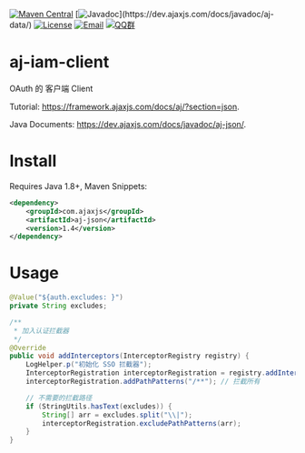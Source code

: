 [![Maven Central](https://img.shields.io/maven-central/v/com.ajaxjs/ajaxjs-data?label=Latest%20Release)](https://central.sonatype.com/artifact/com.ajaxjs/ajaxjs-data)
[![Javadoc](https://img.shields.io/badge/javadoc-1.1.6-brightgreen.svg?)](https://dev.ajaxjs.com/docs/javadoc/aj-data/)
[![License](https://img.shields.io/badge/license-Apache--2.0-green.svg?longCache=true&style=flat)](http://www.apache.org/licenses/LICENSE-2.0.txt)
[![Email](https://img.shields.io/badge/Contact--me-Email-orange.svg)](mailto:frank@ajaxjs.com)
[![QQ群](https://framework.ajaxjs.com/static/qq.svg)](https://shang.qq.com/wpa/qunwpa?idkey=3877893a4ed3a5f0be01e809e7ac120e346102bd550deb6692239bb42de38e22)

# aj-iam-client

OAuth  的 客户端 Client

Tutorial: https://framework.ajaxjs.com/docs/aj/?section=json.

Java Documents: https://dev.ajaxjs.com/docs/javadoc/aj-json/.

# Install
Requires Java 1.8+, Maven Snippets:

```xml
<dependency>
    <groupId>com.ajaxjs</groupId>
    <artifactId>aj-json</artifactId>
    <version>1.4</version>
</dependency>
```

# Usage

```java
@Value("${auth.excludes: }")
private String excludes;

/**
 * 加入认证拦截器
 */
@Override
public void addInterceptors(InterceptorRegistry registry) {
    LogHelper.p("初始化 SSO 拦截器");
    InterceptorRegistration interceptorRegistration = registry.addInterceptor(authInterceptor());
    interceptorRegistration.addPathPatterns("/**"); // 拦截所有

    // 不需要的拦截路径
    if (StringUtils.hasText(excludes)) {
        String[] arr = excludes.split("\\|");
        interceptorRegistration.excludePathPatterns(arr);
    }
}
```